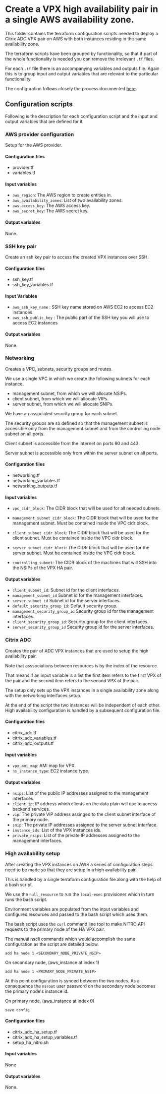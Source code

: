 # Create a VPX high availability pair in a single AWS availability zone.

This folder contains the terraform configuration scripts needed to
deploy a Citrix ADC VPX pair on AWS with both instances residing in the
same availability zone.

The terraform scripts have been grouped by functionality, so that if
part of the whole functionality is needed you can remove the irrelevant
`.tf` files.

For each `.tf` file there is an accompanying variables and outputs file.
Again this is to group input and output variables that are relevant to
the particular functionality.

The configuration follows closely the process documented [here](https://docs.citrix.com/en-us/citrix-adc/12-1/deploying-vpx/deploy-aws/vpx-aws-ha.html).

## Configuration scripts

Following is the description for each configuration script and the
input and output variables that are defined for it.

### AWS provider configuration

Setup for the AWS provider.

#### Configuration files

* provider.tf
* variables.tf

#### Input variables

* `aws_region`:  The AWS region to create entities in.
* `aws_availability_zones`: List of two availability zones.
* `aws_access_key`: The AWS access key.
* `aws_secret_key`: The AWS secret key.

#### Output variables

None.

### SSH key pair

Create an ssh key pair to access the created VPX instances over SSH.

#### Configuration files

* ssh\_key.tf
* ssh\_key\_variables.tf

#### Input Variables

* `aws_ssh_key_name` : SSH key name stored on AWS EC2 to access EC2 instances
* `aws_ssh_public_key` :  The public part of the SSH key you will use to access EC2 instances

#### Output variables

None.

### Networking

Creates a VPC, subnets, security groups and routes.

We use a single VPC in which we create the following subnets for each instance.

* management subnet, from which we will allocate NSIPs.
* client subnet, from which we will allocate VIPs.
* server subnet, from which we will allocate SNIPs.

We have an associated security group for each subnet.

The security groups are so defined so that the management subnet is
accessible only from the management subnet and from the controlling
node subnet on all ports.

Client subnet is accessible from the internet on ports 80 and 443.

Server subnet is accessible only from within the server subnet on all ports.

#### Configuration files

* networking.tf
* networking\_variables.tf
* networking\_outputs.tf

#### Input variables

* `vpc_cidr_block`: The CIDR block that will be used for all needed subnets.

* `management_subnet_cidr_block`: The CIDR block that will be used for the management subnet. Must be contained inside the VPC cidr block.
* `client_subnet_cidr_block`: The CIDR block that will be used for the client subnet. Must be contained inside the VPC cidr block.
* `server_subnet_cidr_block`: The CIDR block that will be used for the server subnet. Must be contained inside the VPC cidr block.
* `controlling_subnet`: The CIDR block of the machines that will SSH into the NSIPs of the VPX HA pair.

#### Output variables

* `client_subnet_id`: Subnet id for the client interfaces.
* `management_subnet_id` Subnet id for the management interfaces.
* `server_subnet_id` Subnet id for the server interfaces.
* `default_security_group_id`: Default security group.
* `management_security_group_id` Security group id for the management interfaces.
* `client_security_group_id`: Security group for the client interfaces.
* `server_security_group_id` Security group id for the server interfaces.

### Citrix ADC

Creates the pair of ADC VPX instances that are used to setup the high availability pair.

Note that asssociations between resources is by the index of the resource.

That means if an input variable is a list the first item refers to the first VPX of the pair
and the second item refers to the second VPX of the pair.

The setup only sets up the VPX instances in a single availability zone along with the
networking interfaces setup.

At the end of the script the two instances will be independent of each other.
High availability configuration is handled by a subsequent configuration file.

#### Configuration files

* citrix\_adc.tf
* citrix\_adc\_variables.tf
* citrix\_adc\_outputs.tf

#### Input variables

* `vpx_ami_map`: AMI map for VPX.
* `ns_instance_type`: EC2 instance type.

#### Output variables

* `nsips`: List of the public IP addresses assigned to the management interfaces.
* `client_ip`: IP address which clients on the data plain will use to access backend services.
* `vip`: The private VIP address assinged to the client subnet interface of the primary node.
* `snip`: The private IP addresses assigned to the server subnet interface.
* `instance_ids`: List of the VPX instances ids.
* `private_nsips`: List of the private IP addresses assigned to the management interfaces.


### High availability setup

After creating the VPX instances on AWS a series of configuration steps need
to be made so that they are setup in a high availability pair.

This is handled by a single terraform configuration file along with the
help of a bash script.

We use the `null_resource` to run the `local-exec` provisioner which in turn
runs the bash script.

Environment variables are populated from the input variables and configured resources and
passed to the bash script which uses them.

The bash script uses the `curl` command line tool to make NITRO API requests
to the primary node of the HA VPX pair.

The manual nscli commands which would accomplish the same configuration as the script are detailed below.

```
add ha node 1 <SECONDARY_NODE_PRIVATE_NSIP>

```

On secondary node, (aws\_instance at index 1)

```
add ha node 1 <PRIMARY_NODE_PRIVATE_NSIP>
```
At this point configuration is synced between the two nodes.
As a consequence the `nsroot` user password on the secondary node
becomes the primary node's instance id.

On primary node, (aws\_instance at index 0)
```
save config
```

#### Configuration files

* citrix\_adc\_ha\_setup.tf
* citrix\_adc\_ha\_setup\_variables.tf
* setup\_ha\_nitro.sh

#### Input variables

None

#### Output variables

None.
